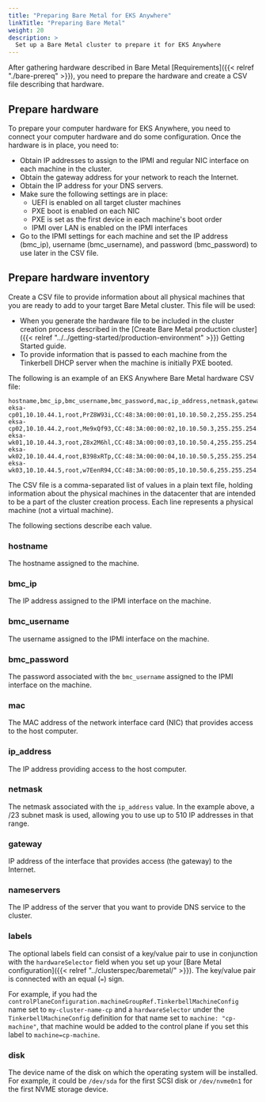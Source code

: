 ```yaml
---
title: "Preparing Bare Metal for EKS Anywhere"
linkTitle: "Preparing Bare Metal"
weight: 20
description: >
  Set up a Bare Metal cluster to prepare it for EKS Anywhere
---
```

After gathering hardware described in Bare Metal [Requirements]({{< relref "./bare-prereq" >}}), you need to prepare the hardware and create a CSV file describing that hardware.

## Prepare hardware
To prepare your computer hardware for EKS Anywhere, you need to connect your computer hardware and do some configuration.
Once the hardware is in place, you need to:

* Obtain IP addresses to assign to the IPMI and regular NIC interface on each machine in the cluster.
* Obtain the gateway address for your network to reach the Internet.
* Obtain the IP address for your DNS servers.
* Make sure the following settings are in place:
  * UEFI is enabled on all target cluster machines
  * PXE boot is enabled on each NIC
  * PXE is set as the first device in each machine's boot order
  * IPMI over LAN is enabled on the IPMI interfaces
* Go to the IPMI settings for each machine and set the IP address (bmc_ip), username (bmc_username), and password (bmc_password) to use later in the CSV file.

## Prepare hardware inventory
Create a CSV file to provide information about all physical machines that you are ready to add to your target Bare Metal cluster.
This file will be used:

* When you generate the hardware file to be included in the cluster creation process described in the [Create Bare Metal production cluster]({{< relref "../../getting-started/production-environment" >}}) Getting Started guide.
* To provide information that is passed to each machine from the Tinkerbell DHCP server when the machine is initially PXE booted.

The following is an example of an EKS Anywhere Bare Metal hardware CSV file:

```
hostname,bmc_ip,bmc_username,bmc_password,mac,ip_address,netmask,gateway,nameservers,labels,disk
eksa-cp01,10.10.44.1,root,PrZ8W93i,CC:48:3A:00:00:01,10.10.50.2,255.255.254.0,10.10.50.1,X.X.X.X,,/dev/sda
eksa-cp02,10.10.44.2,root,Me9xQf93,CC:48:3A:00:00:02,10.10.50.3,255.255.254.0,10.10.50.1,X.X.X.X,,/dev/sda
eksa-wk01,10.10.44.3,root,Z8x2M6hl,CC:48:3A:00:00:03,10.10.50.4,255.255.254.0,10.10.50.1,X.X.X.X,,/dev/sda
eksa-wk02,10.10.44.4,root,B398xRTp,CC:48:3A:00:00:04,10.10.50.5,255.255.254.0,10.10.50.1,X.X.X.X,,/dev/sda
eksa-wk03,10.10.44.5,root,w7EenR94,CC:48:3A:00:00:05,10.10.50.6,255.255.254.0,10.10.50.1,X.X.X.X,,/dev/sda

```

The CSV file is a comma-separated list of values in a plain text file, holding information about the physical machines in the datacenter that are intended to be a part of the cluster creation process.
Each line represents a physical machine (not a virtual machine).

The following sections describe each value.

### hostname
The hostname assigned to the machine.
### bmc_ip
The IP address assigned to the IPMI interface on the machine.
### bmc_username
The username assigned to the IPMI interface on the machine.
### bmc_password
The password associated with the `bmc_username` assigned to the IPMI interface on the machine.
### mac
The MAC address of the network interface card (NIC) that provides access to the host computer.
### ip_address
The IP address providing access to the host computer.
### netmask
The netmask associated with the `ip_address` value.
In the example above, a /23 subnet mask is used, allowing you to use up to 510 IP addresses in that range. 
### gateway
IP address of the interface that provides access (the gateway) to the Internet.
### nameservers
The IP address of the server that you want to provide DNS service to the cluster.
### labels
The optional labels field can consist of a key/value pair to use in conjunction with the `hardwareSelector` field when you set up your [Bare Metal configuration]({{< relref "../clusterspec/baremetal/" >}}).
The key/value pair is connected with an equal (`=`) sign.

For example, if you had the `controlPlaneConfiguration.machineGroupRef.TinkerbellMachineConfig` name set to `my-cluster-name-cp` and a `hardwareSelector` under the `TinkerbellMachineConfig` definition for that name set to `machine: "cp-machine"`, that machine would be added to the control plane if you set this label to `machine=cp-machine`.

### disk
The device name of the disk on which the operating system will be installed.
For example, it could be `/dev/sda` for the first SCSI disk or `/dev/nvme0n1` for the first NVME storage device.
